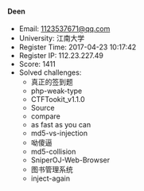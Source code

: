 #### Deen  

* Email: 1123537671@qq.com  
* University: 江南大学  
* Register Time: 2017-04-23 10:17:42  
* Register IP: 112.23.227.49  
* Score: 1411  
* Solved challenges: 
  * 真正的签到题  
  * php-weak-type  
  * CTFTookit_v1.1.0  
  * Source  
  * compare  
  * as fast as you can  
  * md5-vs-injection  
  * 呦傻逼  
  * md5-collision  
  * SniperOJ-Web-Browser  
  * 图书管理系统  
  * inject-again  
